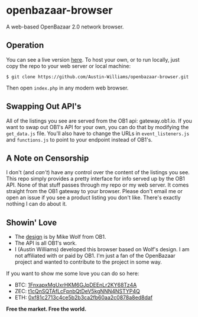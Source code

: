 # openbazaar-browser
A web-based OpenBazaar 2.0 network browser.

## Operation
You can see a live version [here](http://austinkwilliams.com/tempdev/).
To host your own, or to run locally, just copy the repo to your web server or local machine:

```$ git clone https://github.com/Austin-Williams/openbazaar-browser.git```

Then open `index.php` in any modern web browser.

## Swapping Out API's
All of the listings you see are served from the OB1 api: gateway.ob1.io. If you want to swap out OB1's API for your own, you can do that by modifying the `get_data.js` file. You'll also have to change the URLs in `event_listeners.js` and `functions.js` to point to your endpoint instead of OB1's.

## A Note on Censorship
I don't (and *can't*) have any control over the content of the listings you see. This repo simply provides a pretty interface for info served up by the OB1 API. None of that stuff passes through my repo or my web server. It comes straight from the OB1 gateway to your browser. Please don't email me or open an issue if you see a product listing you don't like. There's exactly nothing I can do about it.

## Showin' Love
* The [design](https://projects.invisionapp.com/share/7VAVKRDPC#/screens) is by Mike Wolf from OB1.
* The API is all OB1's work.
* I (Austin Williams) developed this browser based on Wolf's design. I am not affiliated with or paid by OB1. I'm just a fan of the OpenBazaar project and wanted to contribute to the project in some way.

If you want to show me some love you can do so here:
* BTC: [1FnxapxMgUxrHKM6GJpDEEnLr2KY68Tz4A](https://btc-bitcore1.trezor.io/address/1FnxapxMgUxrHKM6GJpDEEnLr2KY68Tz4A)
* ZEC: [t1cQnSQTAfLcFpnbQtDeV5kgNNN4NSTYP4Q](https://zec-bitcore1.trezor.io/address/t1cQnSQTAfLcFpnbQtDeV5kgNNN4NSTYP4Q)
* ETH: [0xf81c2713c4ce5b2b3ca2fb60aa2c0878a8ed8daf](https://etherscan.io/address/0xf81c2713c4ce5b2b3ca2fb60aa2c0878a8ed8daf)

**Free the market. Free the world.**
